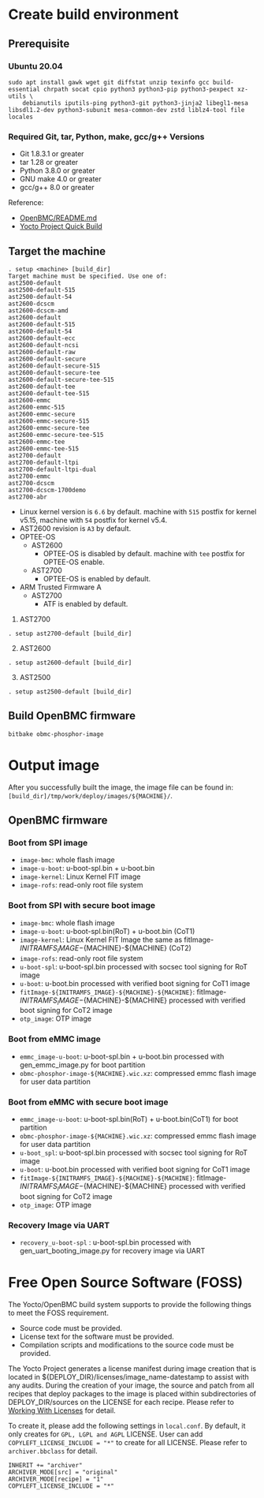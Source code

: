 # Create build environment
## Prerequisite

### Ubuntu 20.04
```
sudo apt install gawk wget git diffstat unzip texinfo gcc build-essential chrpath socat cpio python3 python3-pip python3-pexpect xz-utils \
    debianutils iputils-ping python3-git python3-jinja2 libegl1-mesa libsdl1.2-dev python3-subunit mesa-common-dev zstd liblz4-tool file locales
```

### Required Git, tar, Python, make, gcc/g++ Versions
- Git 1.8.3.1 or greater
- tar 1.28 or greater
- Python 3.8.0 or greater
- GNU make 4.0 or greater
- gcc/g++ 8.0 or greater

Reference:
- [OpenBMC/README.md](https://github.com/openbmc/openbmc#1-prerequisite)
- [Yocto Project Quick Build](https://docs.yoctoproject.org/brief-yoctoprojectqs/index.html)

## Target the machine
```
. setup <machine> [build_dir]
Target machine must be specified. Use one of:
ast2500-default
ast2500-default-515
ast2500-default-54
ast2600-dcscm
ast2600-dcscm-amd
ast2600-default
ast2600-default-515
ast2600-default-54
ast2600-default-ecc
ast2600-default-ncsi
ast2600-default-raw
ast2600-default-secure
ast2600-default-secure-515
ast2600-default-secure-tee
ast2600-default-secure-tee-515
ast2600-default-tee
ast2600-default-tee-515
ast2600-emmc
ast2600-emmc-515
ast2600-emmc-secure
ast2600-emmc-secure-515
ast2600-emmc-secure-tee
ast2600-emmc-secure-tee-515
ast2600-emmc-tee
ast2600-emmc-tee-515
ast2700-default
ast2700-default-ltpi
ast2700-default-ltpi-dual
ast2700-emmc
ast2700-dcscm
ast2700-dcscm-1700demo
ast2700-abr
```

- Linux kernel version is `6.6` by default. machine with `515` postfix for kernel v5.15, machine with `54` postfix for kernel v5.4.
- AST2600 revision is `A3` by default.
- OPTEE-OS
  - AST2600
    - OPTEE-OS is disabled by default. machine with `tee` postfix for OPTEE-OS enable.
  - AST2700
    - OPTEE-OS is enabled by default.
- ARM Trusted Firmware A
  - AST2700
    - ATF is enabled by default.

1. AST2700

```
. setup ast2700-default [build_dir]
```

2. AST2600

```
. setup ast2600-default [build_dir]
```

3. AST2500

```
. setup ast2500-default [build_dir]
```

## Build OpenBMC firmware

```
bitbake obmc-phosphor-image
```

# Output image
After you successfully built the image, the image file can be found in: `[build_dir]/tmp/work/deploy/images/${MACHINE}/`.

## OpenBMC firmware

### Boot from SPI image
- `image-bmc`: whole flash image
- `image-u-boot`: u-boot-spl.bin + u-boot.bin
- `image-kernel`: Linux Kernel FIT image
- `image-rofs`: read-only root file system

### Boot from SPI with secure boot image
- `image-bmc`: whole flash image
- `image-u-boot`: u-boot-spl.bin(RoT) + u-boot.bin (CoT1)
- `image-kernel`: Linux Kernel FIT Image the same as fitImage-${INITRAMFS_IMAGE}-${MACHINE}-${MACHINE} (CoT2)
- `image-rofs`: read-only root file system
- `u-boot-spl`: u-boot-spl.bin processed with socsec tool signing for RoT image
- `u-boot`: u-boot.bin processed with verified boot signing for CoT1 image
- `fitImage-${INITRAMFS_IMAGE}-${MACHINE}-${MACHINE}`: fitImage-${INITRAMFS_IMAGE}-${MACHINE}-${MACHINE} processed with verified boot signing for CoT2 image
- `otp_image`: OTP image

### Boot from eMMC image
- `emmc_image-u-boot`: u-boot-spl.bin + u-boot.bin processed with gen\_emmc\_image.py for boot partition
- `obmc-phosphor-image-${MACHINE}.wic.xz`: compressed emmc flash image for user data partition

### Boot from eMMC with secure boot image
- `emmc_image-u-boot`: u-boot-spl.bin(RoT) + u-boot.bin(CoT1) for boot partition
- `obmc-phosphor-image-${MACHINE}.wic.xz`: compressed emmc flash image for user data partition
- `u-boot_spl`: u-boot-spl.bin processed with socsec tool signing for RoT image
- `u-boot`: u-boot.bin processed with verified boot signing for CoT1 image
- `fitImage-${INITRAMFS_IMAGE}-${MACHINE}-${MACHINE}`: fitImage-${INITRAMFS_IMAGE}-${MACHINE}-${MACHINE} processed with verified boot signing for CoT2 image
- `otp_image`: OTP image

### Recovery Image via UART
- `recovery_u-boot-spl` : u-boot-spl.bin processed with gen_uart_booting_image.py for recovery image via UART

# Free Open Source Software (FOSS)
The Yocto/OpenBMC build system supports to provide the following things to meet the FOSS requirement.
- Source code must be provided.
- License text for the software must be provided.
- Compilation scripts and modifications to the source code must be provided.

The Yocto Project generates a license manifest during image creation that is located in ${DEPLOY_DIR}/licenses/image_name-datestamp to assist with any audits.
During the creation of your image, the source and patch from all recipes that deploy packages to the image is placed within subdirectories of DEPLOY_DIR/sources on the LICENSE for each recipe.
Please refer to [Working With Licenses](https://docs.yoctoproject.org/dev-manual/common-tasks.html#working-with-licenses) for detail.

To create it, please add the following settings in `local.conf`.
By default, it only creates for `GPL, LGPL and AGPL` LICENSE. User can add `COPYLEFT_LICENSE_INCLUDE = "*"` to create for all LICENSE.
Please refer to `archiver.bbclass` for detail.

```
INHERIT += "archiver"
ARCHIVER_MODE[src] = "original"
ARCHIVER_MODE[recipe] = "1"
COPYLEFT_LICENSE_INCLUDE = "*"
```

